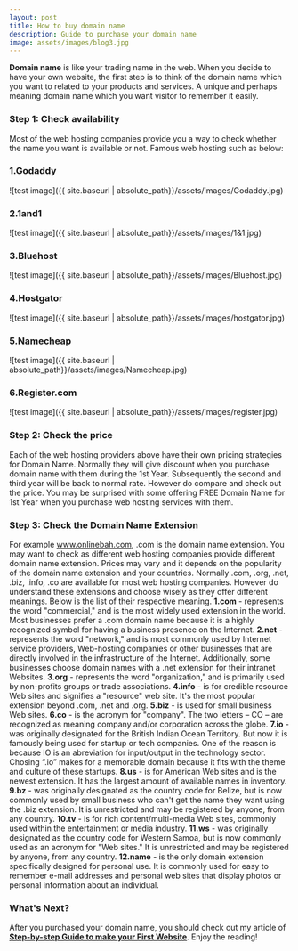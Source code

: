 ```yaml
---
layout: post
title: How to buy domain name
description: Guide to purchase your domain name
image: assets/images/blog3.jpg
---
```


<strong>Domain name</strong> is like your trading name in the web. When you decide to have your own website, the first step is to think of the domain name which you want to related to your products and services. A unique and perhaps meaning domain name which you want visitor to remember it easily. 

<h3><strong>Step 1: Check availability</strong></h3>

Most of the web hosting companies provide you a way to check whether the name you want is available or not. Famous web hosting such as below:

<h3><strong>1.Godaddy</strong></h3>
![test image]({{ site.baseurl | absolute_path}}/assets/images/Godaddy.jpg)

<h3><strong>2.1and1</strong></h3>
![test image]({{ site.baseurl | absolute_path}}/assets/images/1&1.jpg)

<h3><strong>3.Bluehost</strong></h3>
![test image]({{ site.baseurl | absolute_path}}/assets/images/Bluehost.jpg)

<h3><strong>4.Hostgator</strong></h3>
![test image]({{ site.baseurl | absolute_path}}/assets/images/hostgator.jpg)

<h3><strong>5.Namecheap</strong></h3>
![test image]({{ site.baseurl | absolute_path}}/assets/images/Namecheap.jpg)

<h3><strong>6.Register.com</strong></h3>
![test image]({{ site.baseurl | absolute_path}}/assets/images/register.jpg)

<h3><strong>Step 2: Check the price</strong></h3>

Each of the web hosting providers above have their own pricing strategies for Domain Name. Normally they will give discount when you purchase domain name with them during the 1st Year. Subsequently the second and third year will be back to normal rate. However do compare and check out the price. You may be surprised with some offering FREE Domain Name for 1st Year when you purchase web hosting services with them. 

<h3><strong>Step 3: Check the Domain Name Extension</strong></h3>

For example www.onlinebah.com, .com is the domain name extension. You may want to check as different web hosting companies provide different domain name extension. Prices may vary and it depends on the popularity of the domain name extension and your countries. Normally .com, .org, .net, .biz, .info, .co are available for most web hosting companies. However do understand these extensions and choose wisely as they offer different meanings. Below is the list of their respective meaning. 
<strong>1.com</strong> - represents the word "commercial," and is the most widely used extension in the world. Most businesses prefer a .com domain name because it is a highly recognized symbol for having a business presence on the Internet. 
<strong>2.net</strong> - represents the word "network," and is most commonly used by Internet service providers, Web-hosting companies or other businesses that are directly involved in the infrastructure of the Internet. Additionally, some businesses choose domain names with a .net extension for their intranet Websites. 
<strong>3.org</strong> - represents the word "organization," and is primarily used by non-profits groups or trade associations. 
<strong>4.info</strong> - is for credible resource Web sites and signifies a "resource" web site. It's the most popular extension beyond .com, .net and .org. 
<strong>5.biz</strong> - is used for small business Web sites. 
<strong>6.co</strong> - is the acronym for "company". The two letters – CO – are recognized as meaning company and/or corporation across the globe. 
<strong>7.io</strong> - was originally designated for the British Indian Ocean Territory. But now it is famously being used for startup or tech companies. One of the reason is because IO is an abreviation for input/output in the technology sector. Chosing “.io” makes for a memorable domain because it fits with the theme and culture of these startups. 
<strong>8.us</strong> - is for American Web sites and is the newest extension. It has the largest amount of available names in inventory. 
<strong>9.bz</strong> - was originally designated as the country code for Belize, but is now commonly used by small business who can't get the name they want using the .biz extension. It is unrestricted and may be registered by anyone, from any country. 
<strong>10.tv</strong> - is for rich content/multi-media Web sites, commonly used within the entertainment or media industry. 
<strong>11.ws</strong> - was originally designated as the country code for Western Samoa, but is now commonly used as an acronym for "Web sites." It is unrestricted and may be registered by anyone, from any country. 
<strong>12.name</strong> - is the only domain extension specifically designed for personal use. It is commonly used for easy to remember e-mail addresses and personal web sites that display photos or personal information about an individual. 

<h3><strong>What's Next?</strong></h3>

After you purchased your domain name, you should check out my article of <strong><a href="{{ site.baseurl }}/2017/05/22/Guide_To_Your_First_Website.html">Step-by-step Guide to make your First Website</a></strong>. Enjoy the reading!